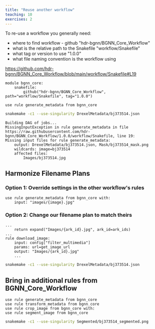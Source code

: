 ```yaml
---
title: "Reuse another workflow"
teaching: 10
exercises: 2
---
```


To re-use a workflow you generally need:

- where to find workflow - github "hdr-bgnn/BGNN_Core_Workflow"
- what is the relative path to the Snakefile "workflow/Snakefile"
- what tag or version to use "1.0.0"
- what file naming convention is the workflow using

https://github.com/hdr-bgnn/BGNN_Core_Workflow/blob/main/workflow/Snakefile#L19

```
module bgnn_core:
    snakefile:
        github("hdr-bgnn/BGNN_Core_Workflow", path="workflow/Snakefile", tag="1.0.0")

use rule generate_metadata from bgnn_core
```

```bash
snakemake -c1 --use-singularity DrexelMetadata/bj373514.json
```

```output
Building DAG of jobs...
MissingInputException in rule generate_metadata in file https://raw.githubusercontent.com/hdr-bgnn/BGNN_Core_Workflow/1.0.0/workflow/Snakefile, line 19:
Missing input files for rule generate_metadata:
    output: DrexelMetadata/bj373514.json, Mask/bj373514_mask.png
    wildcards: image=bj373514
    affected files:
        Images/bj373514.jpg
```

## Harmonize Filename Plans

### Option 1: Override settings in the other workflow's rules
```
use rule generate_metadata from bgnn_core with:
    input: "images/{image}.jpg"
```

### Option 2: Change our filename plan to match theirs
```
...
    return expand("Images/{ark_id}.jpg", ark_id=ark_ids)
...
rule download_image:
    input: config["filter_multimedia"]
    params: url=get_image_url
    output: "Images/{ark_id}.jpg"
    ...
```

```bash
snakemake -c1 --use-singularity DrexelMetadata/bj373514.json
```

## Bring in additional rules from BGNN_Core_Workflow
```
use rule generate_metadata from bgnn_core
use rule transform_metadata from bgnn_core
use rule crop_image from bgnn_core with:
use rule segment_image from bgnn_core
```

```bash
snakemake -c1 --use-singularity Segmented/bj373514_segmented.png 
```
